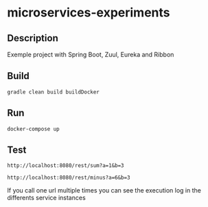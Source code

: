 # microservices-experiments

## Description
Exemple project with Spring Boot, Zuul, Eureka and Ribbon 

## Build
`gradle clean build buildDocker`

## Run
`docker-compose up`

## Test
`http://localhost:8080/rest/sum?a=1&b=3`

`http://localhost:8080/rest/minus?a=6&b=3`


If you call one url multiple times you can see the execution log in the differents service instances